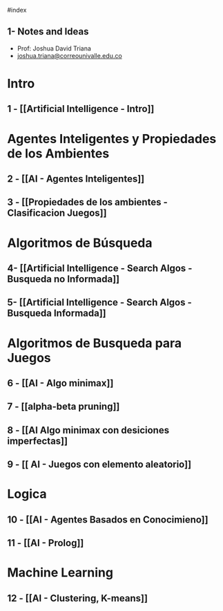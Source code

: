 #index
## 1- Notes and Ideas
+ Prof: Joshua David Triana
+ joshua.triana@correounivalle.edu.co
#  Intro
## 1 - [[Artificial Intelligence - Intro]]

# Agentes Inteligentes y Propiedades de los Ambientes
## 2 - [[AI - Agentes Inteligentes]]
## 3 - [[Propiedades de los ambientes - Clasificacion Juegos]]

# Algoritmos de Búsqueda
## 4- [[Artificial Intelligence - Search Algos - Busqueda no Informada]]
## 5- [[Artificial Intelligence - Search Algos -  Busqueda Informada]] 

# Algoritmos de Busqueda para Juegos

## 6 - [[AI - Algo minimax]]
## 7 - [[alpha-beta pruning]]

## 8 - [[AI Algo minimax con desiciones imperfectas]]
## 9 - [[ AI - Juegos con elemento aleatorio]]

# Logica
## 10 - [[AI - Agentes Basados en Conocimieno]]

## 11 - [[AI - Prolog]]
# Machine Learning
## 12 - [[AI - Clustering, K-means]]
